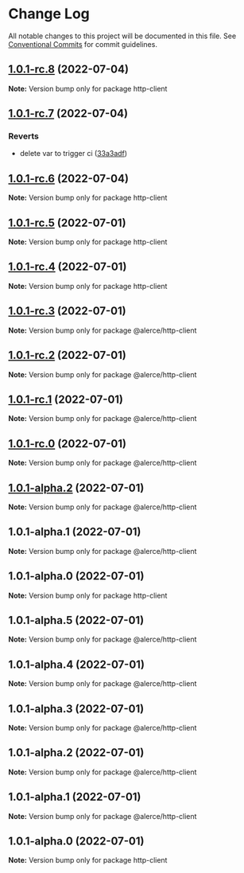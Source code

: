 # Change Log

All notable changes to this project will be documented in this file.
See [Conventional Commits](https://conventionalcommits.org) for commit guidelines.

## [1.0.1-rc.8](https://github.com/alercebroker/frontendcitos/compare/http-client@1.0.1-rc.7...http-client@1.0.1-rc.8) (2022-07-04)

**Note:** Version bump only for package http-client





## [1.0.1-rc.7](https://github.com/alercebroker/frontendcitos/compare/http-client@1.0.1-alpha.0...http-client@1.0.1-rc.7) (2022-07-04)


### Reverts

* delete var to trigger ci ([33a3adf](https://github.com/alercebroker/frontendcitos/commit/33a3adfd48261d4de30e4e2c07d0fcfde35f1c9b))





## [1.0.1-rc.6](/compare/http-client@1.0.1-rc.5...http-client@1.0.1-rc.6) (2022-07-04)

**Note:** Version bump only for package http-client





## [1.0.1-rc.5](/compare/http-client@1.0.1-rc.4...http-client@1.0.1-rc.5) (2022-07-01)

**Note:** Version bump only for package http-client





## [1.0.1-rc.4](/compare/http-client@1.0.1-alpha.0...http-client@1.0.1-rc.4) (2022-07-01)

**Note:** Version bump only for package http-client





## [1.0.1-rc.3](/compare/@alerce/http-client@1.0.1-rc.2...@alerce/http-client@1.0.1-rc.3) (2022-07-01)

**Note:** Version bump only for package @alerce/http-client





## [1.0.1-rc.2](/compare/@alerce/http-client@1.0.1-rc.1...@alerce/http-client@1.0.1-rc.2) (2022-07-01)

**Note:** Version bump only for package @alerce/http-client





## [1.0.1-rc.1](/compare/@alerce/http-client@1.0.1-rc.0...@alerce/http-client@1.0.1-rc.1) (2022-07-01)

**Note:** Version bump only for package @alerce/http-client





## [1.0.1-rc.0](https://github.com/dirodriguezm/http-client/compare/@alerce/http-client@1.0.1-alpha.2...@alerce/http-client@1.0.1-rc.0) (2022-07-01)

**Note:** Version bump only for package @alerce/http-client





## [1.0.1-alpha.2](https://github.com/dirodriguezm/http-client/compare/@alerce/http-client@1.0.1-alpha.1...@alerce/http-client@1.0.1-alpha.2) (2022-07-01)

**Note:** Version bump only for package @alerce/http-client





## 1.0.1-alpha.1 (2022-07-01)

**Note:** Version bump only for package @alerce/http-client





## 1.0.1-alpha.0 (2022-07-01)

**Note:** Version bump only for package http-client





## 1.0.1-alpha.5 (2022-07-01)

**Note:** Version bump only for package @alerce/http-client





## 1.0.1-alpha.4 (2022-07-01)

**Note:** Version bump only for package @alerce/http-client





## 1.0.1-alpha.3 (2022-07-01)

**Note:** Version bump only for package @alerce/http-client





## 1.0.1-alpha.2 (2022-07-01)

**Note:** Version bump only for package @alerce/http-client





## 1.0.1-alpha.1 (2022-07-01)

**Note:** Version bump only for package @alerce/http-client





## 1.0.1-alpha.0 (2022-07-01)

**Note:** Version bump only for package http-client
